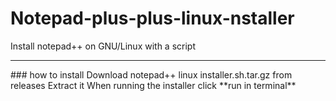 # Notepad-plus-plus-linux-nstaller

Install notepad++ on GNU/Linux with a script
<hr>
### how to install
Download notepad++ linux installer.sh.tar.gz from releases
Extract it
When running the installer click **run in terminal**